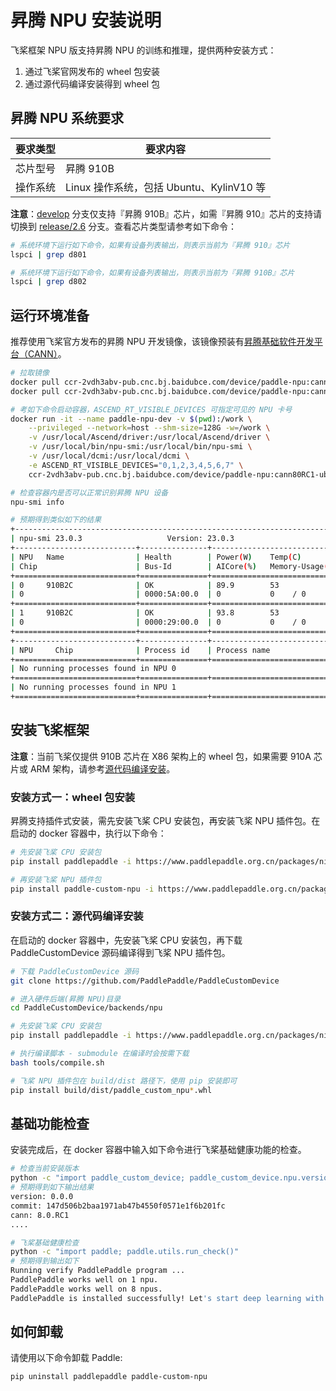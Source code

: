 # 昇腾 NPU 安装说明

飞桨框架 NPU 版支持昇腾 NPU 的训练和推理，提供两种安装方式：

1. 通过飞桨官网发布的 wheel 包安装
2. 通过源代码编译安装得到 wheel 包

## 昇腾 NPU 系统要求

| 要求类型 |   要求内容   |
| --------- | -------- |
| 芯片型号 | 昇腾 910B |
| 操作系统 | Linux 操作系统，包括 Ubuntu、KylinV10 等 |

**注意**：[develop](https://github.com/PaddlePaddle/PaddleCustomDevice/blob/develop/backends/npu/README_cn.md) 分支仅支持『昇腾 910B』芯片，如需『昇腾 910』芯片的支持请切换到 [release/2.6](https://github.com/PaddlePaddle/PaddleCustomDevice/blob/release/2.6/backends/npu/README_cn.md) 分支。查看芯片类型请参考如下命令：

```bash
# 系统环境下运行如下命令，如果有设备列表输出，则表示当前为『昇腾 910』芯片
lspci | grep d801

# 系统环境下运行如下命令，如果有设备列表输出，则表示当前为『昇腾 910B』芯片
lspci | grep d802
```

## 运行环境准备

推荐使用飞桨官方发布的昇腾 NPU 开发镜像，该镜像预装有[昇腾基础软件开发平台（CANN）](https://www.hiascend.com/software/cann)。

```bash
# 拉取镜像
docker pull ccr-2vdh3abv-pub.cnc.bj.baidubce.com/device/paddle-npu:cann80RC1-ubuntu20-x86_64-gcc84-py39 # X86 架构
docker pull ccr-2vdh3abv-pub.cnc.bj.baidubce.com/device/paddle-npu:cann80RC1-ubuntu20-aarch64-gcc84-py39 # ARM 架构

# 考如下命令启动容器，ASCEND_RT_VISIBLE_DEVICES 可指定可见的 NPU 卡号
docker run -it --name paddle-npu-dev -v $(pwd):/work \
    --privileged --network=host --shm-size=128G -w=/work \
    -v /usr/local/Ascend/driver:/usr/local/Ascend/driver \
    -v /usr/local/bin/npu-smi:/usr/local/bin/npu-smi \
    -v /usr/local/dcmi:/usr/local/dcmi \
    -e ASCEND_RT_VISIBLE_DEVICES="0,1,2,3,4,5,6,7" \
    ccr-2vdh3abv-pub.cnc.bj.baidubce.com/device/paddle-npu:cann80RC1-ubuntu20-$(uname -m)-gcc84-py39 /bin/bash

# 检查容器内是否可以正常识别昇腾 NPU 设备
npu-smi info

# 预期得到类似如下的结果
+------------------------------------------------------------------------------------------------+
| npu-smi 23.0.3                   Version: 23.0.3                                               |
+---------------------------+---------------+----------------------------------------------------+
| NPU   Name                | Health        | Power(W)    Temp(C)           Hugepages-Usage(page)|
| Chip                      | Bus-Id        | AICore(%)   Memory-Usage(MB)  HBM-Usage(MB)        |
+===========================+===============+====================================================+
| 0     910B2C              | OK            | 89.9        53                0    / 0             |
| 0                         | 0000:5A:00.0  | 0           0    / 0          3317 / 65536         |
+===========================+===============+====================================================+
| 1     910B2C              | OK            | 93.8        53                0    / 0             |
| 0                         | 0000:29:00.0  | 0           0    / 0          3316 / 65536         |
+===========================+===============+====================================================+
+---------------------------+---------------+----------------------------------------------------+
| NPU     Chip              | Process id    | Process name             | Process memory(MB)      |
+===========================+===============+====================================================+
| No running processes found in NPU 0                                                            |
+===========================+===============+====================================================+
| No running processes found in NPU 1                                                            |
+===========================+===============+====================================================+
```

## 安装飞桨框架

**注意**：当前飞桨仅提供 910B 芯片在 X86 架构上的 wheel 包，如果需要 910A 芯片或 ARM 架构，请参考[源代码编译安装](#安装方式二：源代码编译安装)。

### 安装方式一：wheel 包安装

昇腾支持插件式安装，需先安装飞桨 CPU 安装包，再安装飞桨 NPU 插件包。在启动的 docker 容器中，执行以下命令：

```bash
# 先安装飞桨 CPU 安装包
pip install paddlepaddle -i https://www.paddlepaddle.org.cn/packages/nightly/cpu

# 再安装飞桨 NPU 插件包
pip install paddle-custom-npu -i https://www.paddlepaddle.org.cn/packages/nightly/npu
```

### 安装方式二：源代码编译安装

在启动的 docker 容器中，先安装飞桨 CPU 安装包，再下载 PaddleCustomDevice 源码编译得到飞桨 NPU 插件包。

```bash
# 下载 PaddleCustomDevice 源码
git clone https://github.com/PaddlePaddle/PaddleCustomDevice

# 进入硬件后端(昇腾 NPU)目录
cd PaddleCustomDevice/backends/npu

# 先安装飞桨 CPU 安装包
pip install paddlepaddle -i https://www.paddlepaddle.org.cn/packages/nightly/cpu

# 执行编译脚本 - submodule 在编译时会按需下载
bash tools/compile.sh

# 飞桨 NPU 插件包在 build/dist 路径下，使用 pip 安装即可
pip install build/dist/paddle_custom_npu*.whl
```

## 基础功能检查

安装完成后，在 docker 容器中输入如下命令进行飞桨基础健康功能的检查。

```bash
# 检查当前安装版本
python -c "import paddle_custom_device; paddle_custom_device.npu.version()"
# 预期得到如下输出结果
version: 0.0.0
commit: 147d506b2baa1971ab47b4550f0571e1f6b201fc
cann: 8.0.RC1
....

# 飞桨基础健康检查
python -c "import paddle; paddle.utils.run_check()"
# 预期得到输出如下
Running verify PaddlePaddle program ...
PaddlePaddle works well on 1 npu.
PaddlePaddle works well on 8 npus.
PaddlePaddle is installed successfully! Let's start deep learning with PaddlePaddle now.
```

## 如何卸载

请使用以下命令卸载 Paddle:

```bash
pip uninstall paddlepaddle paddle-custom-npu
```
